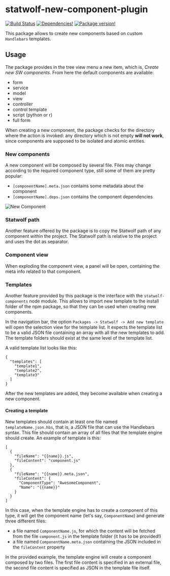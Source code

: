 # statwolf-new-component-plugin
[![Build Status](https://img.shields.io/travis/Statwolf/statwolf-new-component-plugin.svg?style=flat-square)](https://travis-ci.org/Statwolf/statwolf-new-component-plugin)
[![Dependencies!](https://img.shields.io/david/Statwolf/statwolf-new-component-plugin.svg?style=flat-square)](https://david-dm.org/Statwolf/statwolf-new-component-plugin)
[![Package version!](https://img.shields.io/apm/v/statwolf-new-component-plugin.svg?style=flat-square)](https://atom.io/packages/statwolf-new-component-plugin)

This package allows to create new components based on custom `Handlebars`
templates.

## Usage
The package provides in the tree view menu a new item, which is, *Create new SW
components*. From here the default components are available:

* form
* service
* model
* view
* controller
* control template
* script (python or r)
* full form

When creating a new component, the package checks for the directory where the
action is invoked: any directory which is not empty **will not work**, since
components are supposed to be isolated and atomic entities.

### New components
A new component will be composed by several file. Files may change according to
the required component type, still some of them are pretty popular:

* `[componentName].meta.json` contains some metadata about the component
* `[componentName].deps.json` contains the component dependencies

![New Component](https://raw.githubusercontent.com/Statwolf/statwolf-new-component-plugin/type-selection/images/componentType.gif)

### Statwolf path
Another feature offered by the package is to copy the Statwolf path of any component
within the project. The Statwolf path is relative to the project and uses the dot
as separator.

### Component view
When exploding the component view, a panel will be open, containing the meta info
related to that component.

### Templates
Another feature provided by this package is the interface with the `statwolf-components`
node module. This allows to import new template to the install folder of the npm
package, so that they can be used when creating new components.

In the navigation bar, the option `Packages -> Statwolf -> Add new template` will open
the selection view for the template list. It expects the template list to be a
valid JSON file containing an array with all the new templates to add. The template
folders should exist at the same level of the template list.

A valid template list looks like this:

```
{
  "templates": [
    "template1",
    "template2",
    "template3"
  ]
}
```

After the new templates are added, they become available when creating a new component.

#### Creating a template
New templates should contain at least one file named `templateName.json.hbs`, that
is, a JSON file that can use the Handlebars syntax. This file should contain an
array of all files that the template engine should create. An example of template is
this:

```
[
  {
    "fileName": "{{name}}.js",
    "fileContent": "component.js"
  },
  {
    "fileName": "{{name}}.meta.json",
    "fileContent": {
      "ComponentType": "AwesomeComponent",
      "Name": "{{name}}"
    }
  }
]
```

In this case, when the template engine has to create a component of this type, it
will get the component name (let's say, `ComponentName`) and generate three
different files:
* a file named `ComponentName.js`, for which the content will be fetched from the
file `component.js` in the template folder (it has to be provided!)
* a file named `ComponentName.meta.json` containing the JSON included in the `fileContent`
property

In the provided example, the template engine will create a component composed by
two files. The first file content is specified in an external file, the second file
content is specified as JSON in the template file itself.
